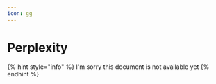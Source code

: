 ```yaml
---
icon: gg
---
```


# Perplexity

{% hint style="info" %}
I'm sorry this document is not available yet
{% endhint %}
